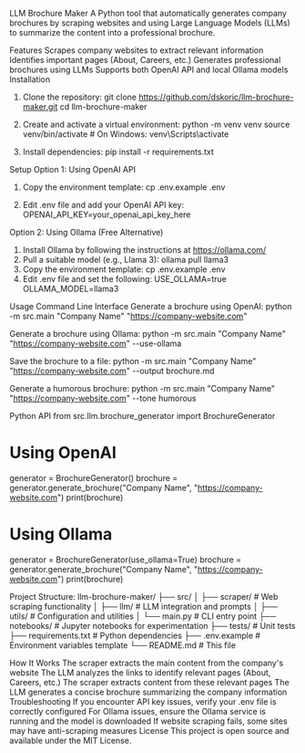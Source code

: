 LLM Brochure Maker
A Python tool that automatically generates company brochures by scraping websites and using Large Language Models (LLMs) to summarize the content into a professional brochure.

Features
Scrapes company websites to extract relevant information
Identifies important pages (About, Careers, etc.)
Generates professional brochures using LLMs
Supports both OpenAI API and local Ollama models
Installation

1. Clone the repository:
git clone https://github.com/dskoric/llm-brochure-maker.git
cd llm-brochure-maker

2. Create and activate a virtual environment:
python -m venv venv
source venv/bin/activate  # On Windows: venv\Scripts\activate

3. Install dependencies:
pip install -r requirements.txt


Setup
Option 1: Using OpenAI API
1. Copy the environment template:
cp .env.example .env

2. Edit .env file and add your OpenAI API key:
OPENAI_API_KEY=your_openai_api_key_here


Option 2: Using Ollama (Free Alternative)

1. Install Ollama by following the instructions at https://ollama.com/
2. Pull a suitable model (e.g., Llama 3):
ollama pull llama3
3. Copy the environment template:
cp .env.example .env
4. Edit .env file and set the following:
USE_OLLAMA=true
OLLAMA_MODEL=llama3

Usage
Command Line Interface
Generate a brochure using OpenAI:
python -m src.main "Company Name" "https://company-website.com"

Generate a brochure using Ollama:
python -m src.main "Company Name" "https://company-website.com" --use-ollama

Save the brochure to a file:
python -m src.main "Company Name" "https://company-website.com" --output brochure.md

Generate a humorous brochure:
python -m src.main "Company Name" "https://company-website.com" --tone humorous


Python API
from src.llm.brochure_generator import BrochureGenerator

# Using OpenAI
generator = BrochureGenerator()
brochure = generator.generate_brochure("Company Name", "https://company-website.com")
print(brochure)

# Using Ollama
generator = BrochureGenerator(use_ollama=True)
brochure = generator.generate_brochure("Company Name", "https://company-website.com")
print(brochure)

Project Structure:
llm-brochure-maker/
├── src/
│   ├── scraper/         # Web scraping functionality
│   ├── llm/            # LLM integration and prompts
│   ├── utils/          # Configuration and utilities
│   └── main.py         # CLI entry point
├── notebooks/          # Jupyter notebooks for experimentation
├── tests/              # Unit tests
├── requirements.txt    # Python dependencies
├── .env.example       # Environment variables template
└── README.md          # This file

How It Works
The scraper extracts the main content from the company's website
The LLM analyzes the links to identify relevant pages (About, Careers, etc.)
The scraper extracts content from these relevant pages
The LLM generates a concise brochure summarizing the company information
Troubleshooting
If you encounter API key issues, verify your .env file is correctly configured
For Ollama issues, ensure the Ollama service is running and the model is downloaded
If website scraping fails, some sites may have anti-scraping measures
License
This project is open source and available under the MIT License.